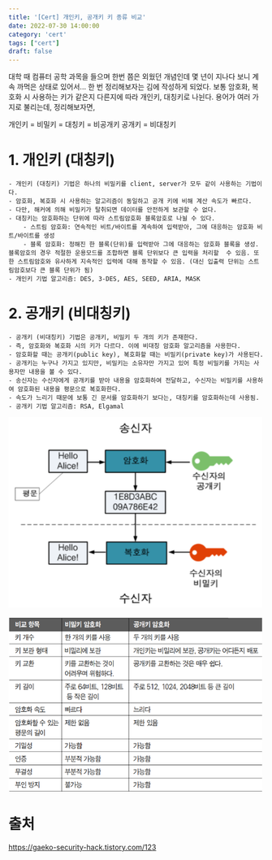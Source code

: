 ```yaml
---
title: '[Cert] 개인키, 공개키 키 종류 비교'
date: 2022-07-30 14:00:00
category: 'cert'
tags: ["cert"]
draft: false
---
```



대학 때 컴퓨터 공학 과목을 들으며 한번 쯤은 외웠던 개념인데 몇 년이 지나다 보니 계속 까먹은 상태로 있어서... 한 번 정리해보자는 김에 작성하게 되었다. 보통 암호화, 복호화 시 사용하는 키가 같은지 다른지에 따라 개인키, 대칭키로 나뉜다. 용어가 여러 가지로 불리는데, 정리해보자면,


개인키 = 비밀키 = 대칭키 = 비공개키
공개키 = 비대칭키


# 1. 개인키 (대칭키)


    - 개인키 (대칭키) 기법은 하나의 비밀키를 client, server가 모두 같이 사용하는 기법이다.
    - 암호화, 복호화 시 사용하는 알고리즘이 동일하고 공개 키에 비해 계산 속도가 빠르다.
    - 다만, 해커에 의해 비밀키가 탈취되면 데이터를 안전하게 보관할 수 없다.
    - 대칭키는 암호화하는 단위에 따라 스트림암호화 블록암호로 나뉠 수 있다.
        - 스트림 암호화: 연속적인 비트/바이트를 계속하여 입력받아, 그에 대응하는 암호화 비트/바이트를 생성
        - 블록 암호화: 정해진 한 블록(단위)를 입력받아 그에 대응하는 암호화 블록을 생성. 블록암호의 경우 적절한 운용모드를 조합하면 블록 단위보다 큰 입력을 처리할  수 있음. 또한 스트림암호와 유사하게 지속적인 입력에 대해 동작할 수 있음. (대신 입출력 단위는 스트림암호보다 큰 블록 단위가 됨)
    - 개인키 기법 알고리즘: DES, 3-DES, AES, SEED, ARIA, MASK


# 2. 공개키 (비대칭키)


    - 공개키 (비대칭키) 기법은 공개키, 비밀키 두 개의 키가 존재한다.
    - 즉, 암호화와 복호화 시의 키가 다르다. 이에 비대칭 암호화 알고리즘을 사용한다.
    - 암호화할 때는 공개키(public key), 복호화할 때는 비밀키(private key)가 사용된다.
    - 공개키는 누구나 가지고 있지만, 비밀키는 소유자만 가지고 있어 특정 비밀키를 가지는 사용자만 내용을 볼 수 있다.
    - 송신자는 수신자에게 공개키를 받아 내용을 암호화하여 전달하고, 수신자는 비밀키를 사용하여 암호화된 내용을 평문으로 복호화한다.
    - 속도가 느리기 때문에 보통 긴 문서를 암호화하기 보다는, 대칭키를 암호화하는데 사용됨.
    - 공개키 기법 알고리즘: RSA, Elgamal



<div align="left">
  <img src="./images/private_key.png" width="500px" />
</div>
</br>

<div align="left">
<img src="./images/compare.png" width="500px" />
</div>


# 출처
https://gaeko-security-hack.tistory.com/123